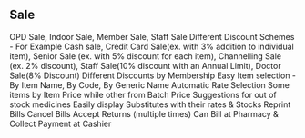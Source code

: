 ## Sale
OPD Sale, Indoor Sale, Member Sale, Staff Sale
Different Discount Schemes - For Example Cash sale, Credit Card Sale(ex. with 3% addition to individual item), Senior Sale (ex. with 5% discount for each item), Channelling Sale (ex. 2% discount), Staff Sale(10% discount with an Annual Limit), Doctor Sale(8% Discount)
Different Discounts by Membership
Easy Item selection - By Item Name, By Code, By Generic Name
Automatic Rate Selection
Some items by Item Price while other from Batch Price
Suggestions for out of stock medicines
Easily display Substitutes with their rates & Stocks
Reprint Bills
Cancel Bills
Accept Returns (multiple times)
Can Bill at Pharmacy & Collect Payment at Cashier